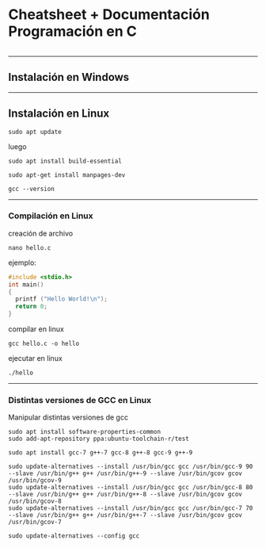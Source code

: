 # Cheatsheet + Documentación Programación en C

```linux

```
------------------------------
## Instalación en Windows

------------------------------
## Instalación en Linux
```linux
sudo apt update
```
luego
```linux
sudo apt install build-essential
```
```linux
sudo apt-get install manpages-dev
```

```linux
gcc --version
```

------------------------------
### Compilación en Linux
creación de archivo
```linux
nano hello.c
```
ejemplo:
```c
#include <stdio.h>
int main()
{
  printf ("Hello World!\n");
  return 0;
}

```
compilar en linux
```linux
gcc hello.c -o hello
```

ejecutar en linux
```linux
./hello
```


------------------------------
### Distintas versiones de GCC en Linux
Manipular distintas versiones de gcc
```linux
sudo apt install software-properties-common
sudo add-apt-repository ppa:ubuntu-toolchain-r/test
```
```linux
sudo apt install gcc-7 g++-7 gcc-8 g++-8 gcc-9 g++-9
```

```linux
sudo update-alternatives --install /usr/bin/gcc gcc /usr/bin/gcc-9 90 --slave /usr/bin/g++ g++ /usr/bin/g++-9 --slave /usr/bin/gcov gcov /usr/bin/gcov-9
sudo update-alternatives --install /usr/bin/gcc gcc /usr/bin/gcc-8 80 --slave /usr/bin/g++ g++ /usr/bin/g++-8 --slave /usr/bin/gcov gcov /usr/bin/gcov-8
sudo update-alternatives --install /usr/bin/gcc gcc /usr/bin/gcc-7 70 --slave /usr/bin/g++ g++ /usr/bin/g++-7 --slave /usr/bin/gcov gcov /usr/bin/gcov-7
```
```linux
sudo update-alternatives --config gcc
```


